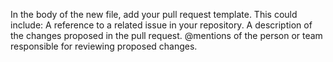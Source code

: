 In the body of the new file, add your pull request template. This could include:
A reference to a related issue in your repository.
A description of the changes proposed in the pull request.
@mentions of the person or team responsible for reviewing proposed changes.
